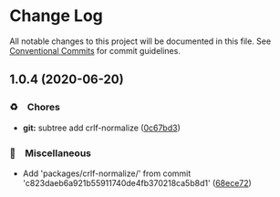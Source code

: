 # Change Log

All notable changes to this project will be documented in this file.
See [Conventional Commits](https://conventionalcommits.org) for commit guidelines.

## 1.0.4 (2020-06-20)


### ♻️　Chores

* **git:** subtree add crlf-normalize ([0c67bd3](https://github.com/bluelovers/ws-string/commit/0c67bd3025f7702cd0e9f15a4a9e326e4b47e48a))


### 🔖　Miscellaneous

* Add 'packages/crlf-normalize/' from commit 'c823daeb6a921b55911740de4fb370218ca5b8d1' ([68ece72](https://github.com/bluelovers/ws-string/commit/68ece720d88bb6e70799af6b1499febd9554bdb5))
